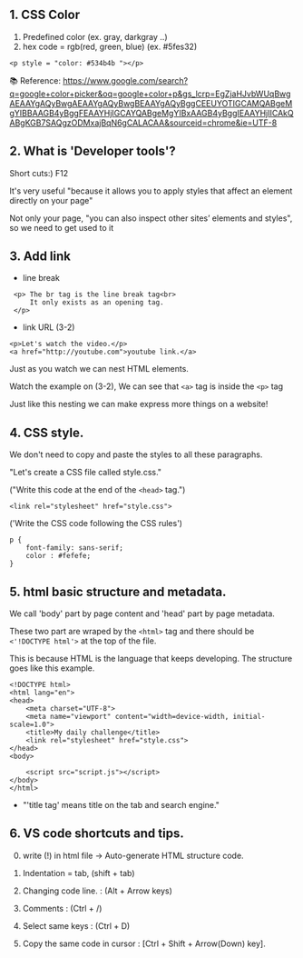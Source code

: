 ## 1. CSS Color
1. Predefined color (ex. gray, darkgray ..)
2. hex code = rgb(red, green, blue)  (ex. #5fes32)
```
<p style = "color: #534b4b "></p>
```
📚 Reference: https://www.google.com/search?q=google+color+picker&oq=google+color+p&gs_lcrp=EgZjaHJvbWUqBwgAEAAYgAQyBwgAEAAYgAQyBwgBEAAYgAQyBggCEEUYOTIGCAMQABgeMgYIBBAAGB4yBggFEAAYHjIGCAYQABgeMgYIBxAAGB4yBggIEAAYHjIICAkQABgKGB7SAQgzODMxajBqN6gCALACAA&sourceid=chrome&ie=UTF-8
## 2. What is 'Developer tools'?
Short cuts:) F12

 It's very useful "because it allows you to apply styles that affect an element directly on your page"
 
Not only your page,  "you can also inspect other sites’ elements and styles", so we need to get used to it
## 3. Add link
- line break
```
 <p> The br tag is the line break tag<br>
     It only exists as an opening tag.
 </p>
```
- link URL (3-2)

```
<p>Let's watch the video.</p>
<a href="http://youtube.com">youtube link.</a>
```
Just as you watch we can nest HTML elements.

Watch the example on (3-2), We can see that `<a>` tag is inside the `<p>` tag

Just like this nesting we can make express more things on a website!

## 4. CSS style.
We don't need to copy and paste the styles to all these paragraphs.

"Let's create a CSS file called style.css."

("Write this code at the end of the `<head>` tag.")
```
<link rel="stylesheet" href="style.css">
```

('Write the CSS code following the CSS rules')
```
p {
    font-family: sans-serif;
    color : #fefefe;
}
```
## 5. html basic structure and metadata.
We call 'body' part by page content and 'head' part by page metadata.

These two part are wraped by the `<html>` tag and there should be `<'!DOCTYPE html'>` at the top of the file.

This is because HTML is the language that keeps developing. The structure goes like this example.
```
<!DOCTYPE html>
<html lang="en">
<head>
    <meta charset="UTF-8">
    <meta name="viewport" content="width=device-width, initial-scale=1.0">
    <title>My daily challenge</title>
    <link rel="stylesheet" href="style.css">
</head>
<body>
    
    <script src="script.js"></script>
</body>
</html>
```
- "'title tag' means title on the tab and search engine."
## 6. VS code shortcuts and tips.
0. write (!) in html file -> Auto-generate HTML structure code.

1. Indentation = tab, (shift + tab)

2. Changing code line. : (Alt + Arrow keys)

3. Comments : (Ctrl + /)

4. Select same keys : (Ctrl + D)

5. Copy the same code in cursor : [Ctrl + Shift + Arrow(Down) key].


